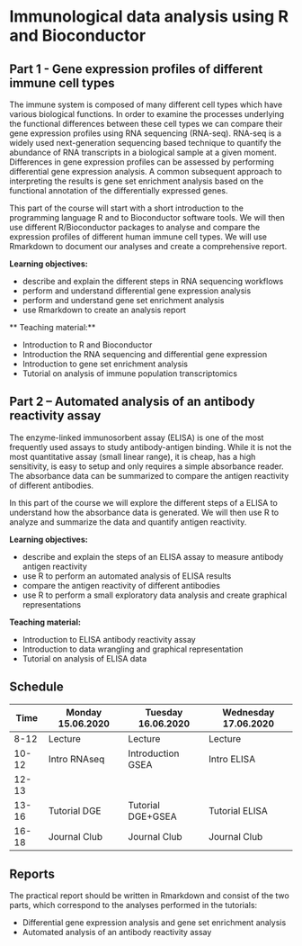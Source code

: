  # Immunological data analysis using R and Bioconductor
 
 ## Part 1 - Gene expression profiles of different immune cell types
 
 The immune system is composed of many different cell types which have various biological functions. In order to examine the processes underlying the functional differences between these cell types we can compare their gene expression profiles using RNA sequencing (RNA-seq). RNA-seq is a widely used next-generation sequencing based technique to quantify the abundance of RNA transcripts in a biological sample at a given moment. Differences in gene expression profiles can be assessed by performing differential gene expression analysis. A common subsequent approach to interpreting the results is gene set enrichment analysis based on the functional annotation of the differentially expressed genes.

This part of the course will start with a short introduction to the programming language R and to Bioconductor software tools. We will then use different R/Bioconductor packages to analyse and compare the expression profiles of different human immune cell types. We will use Rmarkdown to document our analyses and create a comprehensive report.

**Learning objectives:**

- describe and explain the different steps in RNA sequencing workflows
- perform and understand differential gene expression analysis
- perform and understand gene set enrichment analysis
- use Rmarkdown to create an analysis report

** Teaching material:**

- Introduction to R and Bioconductor 
- Introduction the RNA sequencing and differential gene expression
- Introduction to gene set enrichment analysis
- Tutorial on analysis of immune population transcriptomics

## Part 2 – Automated analysis of an antibody reactivity assay

The enzyme-linked immunosorbent assay (ELISA) is one of the most frequently used assays to study antibody-antigen binding. While it is not the most quantitative assay (small linear range), it is cheap, has a high sensitivity, is easy to setup and only requires a simple absorbance reader. The absorbance data can be summarized to compare the antigen reactivity of different antibodies.

In this part of the course we will explore the different steps of a ELISA to understand how the absorbance data is generated. We will then use R to analyze and summarize the data and quantify antigen reactivity.

**Learning objectives:**

- describe and explain the steps of an ELISA assay to measure antibody antigen reactivity
- use R to perform an automated analysis of ELISA results
- compare the antigen reactivity of different antibodies
- use R to perform a small exploratory data analysis and create graphical representations

**Teaching material:**

- Introduction to ELISA antibody reactivity assay
- Introduction to data wrangling and graphical representation
- Tutorial on analysis of ELISA data


## Schedule

| Time  | Monday 15.06.2020 | Tuesday 16.06.2020 | Wednesday 17.06.2020 |
| ----- | ----------------- | ------------------ | -------------------- |
| 8-12  | Lecture           | Lecture            | Lecture              |
| 10-12 | Intro RNAseq      | Introduction GSEA  | Intro ELISA          |
| 12-13 |                   |                    |                      |
| 13-16 | Tutorial DGE      | Tutorial DGE+GSEA  |  Tutorial ELISA      |
| 16-18 | Journal Club      | Journal Club       |  Journal Club        |

## Reports

The practical report should be written in Rmarkdown and consist of the two parts, which correspond to the analyses performed in the tutorials:

- Differential gene expression analysis and gene set enrichment analysis
- Automated analysis of an antibody reactivity assay

